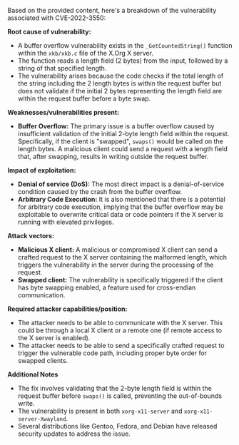 Based on the provided content, here's a breakdown of the vulnerability associated with CVE-2022-3550:

**Root cause of vulnerability:**
- A buffer overflow vulnerability exists in the `_GetCountedString()` function within the `xkb/xkb.c` file of the X.Org X server.
- The function reads a length field (2 bytes) from the input, followed by a string of that specified length.
- The vulnerability arises because the code checks if the total length of the string including the 2 length bytes is within the request buffer but does not validate if the initial 2 bytes representing the length field are within the request buffer before a byte swap.

**Weaknesses/vulnerabilities present:**
- **Buffer Overflow:** The primary issue is a buffer overflow caused by insufficient validation of the initial 2-byte length field within the request. Specifically, if the client is "swapped", `swaps()` would be called on the length bytes. A malicious client could send a request with a length field that, after swapping, results in writing outside the request buffer.

**Impact of exploitation:**
- **Denial of service (DoS):** The most direct impact is a denial-of-service condition caused by the crash from the buffer overflow.
- **Arbitrary Code Execution:** It is also mentioned that there is a potential for arbitrary code execution, implying that the buffer overflow may be exploitable to overwrite critical data or code pointers if the X server is running with elevated privileges.

**Attack vectors:**
- **Malicious X client:** A malicious or compromised X client can send a crafted request to the X server containing the malformed length, which triggers the vulnerability in the server during the processing of the request.
- **Swapped client:** The vulnerability is specifically triggered if the client has byte swapping enabled, a feature used for cross-endian communication.

**Required attacker capabilities/position:**
- The attacker needs to be able to communicate with the X server. This could be through a local X client or a remote one (if remote access to the X server is enabled).
- The attacker needs to be able to send a specifically crafted request to trigger the vulnerable code path, including proper byte order for swapped clients.

**Additional Notes**
- The fix involves validating that the 2-byte length field is within the request buffer before `swaps()` is called, preventing the out-of-bounds write.
- The vulnerability is present in both `xorg-x11-server` and `xorg-x11-server-Xwayland`.
- Several distributions like Gentoo, Fedora, and Debian have released security updates to address the issue.